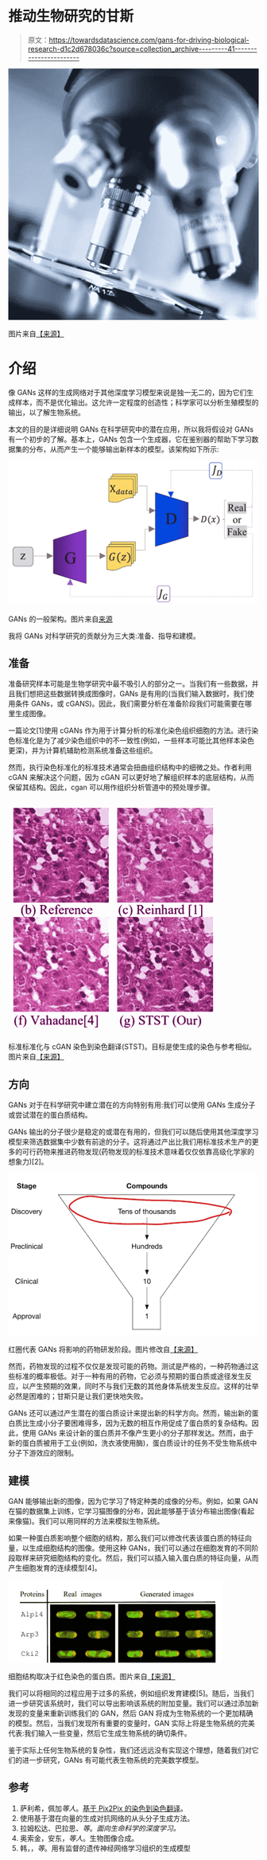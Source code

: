 # 推动生物研究的甘斯

> 原文：<https://towardsdatascience.com/gans-for-driving-biological-research-d1c2d678036c?source=collection_archive---------41----------------------->

![](img/7d31f8db75755113e3c88ae413ecb110.png)

图片来自[【来源】](https://www.pexels.com/photo/shallow-focus-photography-of-microscope-2280547/)

# 介绍

像 GANs 这样的生成网络对于其他深度学习模型来说是独一无二的，因为它们生成样本，而不是优化输出。这允许一定程度的创造性；科学家可以分析生殖模型的输出，以了解生物系统。

本文的目的是详细说明 GANs 在科学研究中的潜在应用，所以我将假设对 GANs 有一个初步的了解。基本上，GANs 包含一个生成器，它在鉴别器的帮助下学习数据集的分布，从而产生一个能够输出新样本的模型。该架构如下所示:

![](img/afb4169ba435d8a54bee6186ec625148.png)

GANs 的一般架构。图片来自[来源](https://arxiv.org/ftp/arxiv/papers/2002/2002.00647.pdf)

我将 GANs 对科学研究的贡献分为三大类:准备、指导和建模。

## 准备

准备研究样本可能是生物学研究中最不吸引人的部分之一。当我们有一些数据，并且我们想把这些数据转换成图像时，GANs 是有用的(当我们输入数据时，我们使用条件 GANs，或 cGANS)。因此，我们需要分析在准备阶段我们可能需要在哪里生成图像。

一篇论文[1]使用 cGANs 作为用于计算分析的标准化染色组织细胞的方法。进行染色标准化是为了减少染色组织中的不一致性(例如，一些样本可能比其他样本染色更深)，并为计算机辅助检测系统准备这些组织。

然而，执行染色标准化的标准技术通常会扭曲组织结构中的细微之处。作者利用 cGAN 来解决这个问题，因为 cGAN 可以更好地了解组织样本的底层结构，从而保留其结构。因此，cgan 可以用作组织分析管道中的预处理步骤。

![](img/5e9db467494a0df790dd2b24659f5e9c.png)

标准标准化与 cGAN 染色到染色翻译(STST)。目标是使生成的染色与参考相似。图片来自[【来源】](https://arxiv.org/ftp/arxiv/papers/2002/2002.00647.pdf)

## 方向

GANs 对于在科学研究中建立潜在的方向特别有用:我们可以使用 GANs 生成分子或尝试潜在的蛋白质结构。

GANs 输出的分子很少是稳定的或潜在有用的，但我们可以随后使用其他深度学习模型来筛选数据集中少数有前途的分子。这将通过产出比我们用标准技术生产的更多的可行药物来推进药物发现(药物发现的标准技术意味着仅仅依靠高级化学家的想象力)[2]。

![](img/d71d808acfe93eef9dd93848e356e4d3.png)

红圈代表 GANs 将影响的药物研发阶段。图片修改自[【来源】](https://www.oreilly.com/library/view/deep-learning-for/9781492039822/)

然而，药物发现的过程不仅仅是发现可能的药物。测试是严格的，一种药物通过这些标准的概率极低。对于一种有用的药物，它必须与预期的蛋白质或途径发生反应，以产生预期的效果，同时不与我们无数的其他身体系统发生反应。这样的壮举必然是困难的；甘斯只是让我们更快地失败。

GANs 还可以通过产生潜在的蛋白质设计来提出新的科学方向。然而，输出新的蛋白质比生成小分子要困难得多，因为无数的相互作用促成了蛋白质的复杂结构。因此，使用 GANs 来设计新的蛋白质并不像产生更小的分子那样发达。然而，由于新的蛋白质被用于工业(例如，洗衣液使用酶)，蛋白质设计的任务不受生物系统中分子下游效应的限制。

## 建模

GAN 能够输出新的图像，因为它学习了特定种类的成像的分布。例如，如果 GAN 在猫的数据集上训练，它学习猫图像的分布，因此能够基于该分布输出图像(看起来像猫)。我们可以用同样的方法来模拟生物系统。

如果一种蛋白质影响整个细胞的结构，那么我们可以修改代表该蛋白质的特征向量，以生成细胞结构的图像。使用这种 GANs，我们可以通过在细胞发育的不同阶段取样来研究细胞结构的变化。然后，我们可以插入输入蛋白质的特征向量，从而产生细胞发育的连续模型[4]。

![](img/ecea04b455222f539c537e1043e0770e.png)

细胞结构取决于红色染色的蛋白质。图片来自[【来源】](https://arxiv.org/abs/1708.04692)

我们可以将相同的过程应用于过多的系统，例如组织发育建模[5]。随后，当我们进一步研究该系统时，我们可以导出影响该系统的附加变量。我们可以通过添加新发现的变量来重新训练我们的 GAN，然后 GAN 将成为生物系统的一个更加精确的模型。然后，当我们发现所有重要的变量时，GAN 实际上将是生物系统的完美代表:我们输入一些变量，然后它生成生物系统的确切条件。

鉴于实际上任何生物系统的复杂性，我们还远远没有实现这个理想，随着我们对它们的进一步研究，GANs 有可能代表生物系统的完美数学模型。

## 参考

1.  萨利希，佩加*等人*。[基于 Pix2Pix 的染色到染色翻译](https://arxiv.org/ftp/arxiv/papers/2002/2002.00647.pdf)。
2.  使用基于潜在向量的生成对抗网络的从头分子生成方法。
3.  拉姆松达、巴拉思、*等*。*面向生命科学的深度学习。*
4.  奥索金，安东，*等人*。生物图像合成。
5.  韩，，*等*。用有监督的遗传神经网络学习组织的生成模型